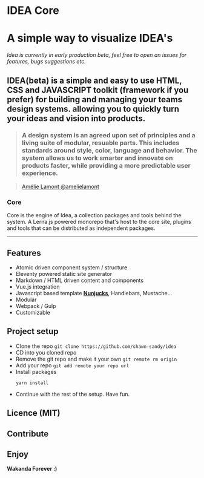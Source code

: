 # IDEA Core

# A simple way to visualize IDEA's

_Idea is currently in early production beta, feel free to open an issues for features, bugs suggestions etc._

## IDEA(beta) is a simple and easy to use HTML, CSS and JAVASCRIPT toolkit (framework if you prefer) for building and managing your teams design systems. allowing you to quickly turn your ideas and vision into products.

> ### A design system is an agreed upon set of principles and a living suite of modular, resuable parts. This includes standards around style, color, language and behavior. The system allows us to work smarter and innovate on products faster, while providing a more predictable user experience.

> [Amélie Lamont @amelielamont](https://twitter.com/amelielamont/status/1072917354819059713)

### Core

Core is the engine of Idea, a collection packages and tools behind the system. A Lerna.js powered monorepo that's host to the core site, plugins and tools that can be distributed as independent packages.

---

## Features

- Atomic driven component system / structure
- Eleventy powered static site generator
- Markdown / HTML driven content and components
- Vue.js integration
- Javascript based template **[Nunjucks](https://mozilla.github.io/nunjucks/)**, Handlebars, Mustache...
- Modular
- Webpack / Gulp
- Customizable

## Project setup

- Clone the repo `git clone https://github.com/shawn-sandy/idea`
- CD into you cloned repo
- Remove the git repo and make it your own `git remote rm origin`
- Add your repo `git add remote your repo url`
- Install packages
  ```
  yarn install
  ```
- Continue with the rest of the setup. Have fun.

## Licence (MIT)

## Contribute

## Enjoy

**Wakanda Forever :)**
